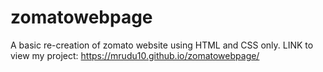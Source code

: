 # zomatowebpage
A basic re-creation of zomato website using HTML and CSS only.
LINK to view my project:  https://mrudu10.github.io/zomatowebpage/ 


